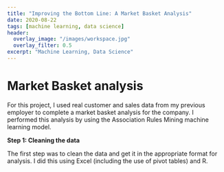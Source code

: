 ```yaml
---
title: "Improving the Bottom Line: A Market Basket Analysis"
date: 2020-08-22
tags: [machine learning, data science]
header:
  overlay_image: "/images/workspace.jpg"
  overlay_filter: 0.5
excerpt: "Machine Learning, Data Science"
---
```


# Market Basket analysis

For this project, I used real customer and sales data from my previous employer
to complete a market basket analysis for the company. I performed this analysis
by using the Association Rules Mining machine learning model.

**Step 1: Cleaning the data**

The first step was to clean the data and get it in the appropriate format for
analysis. I did this using Excel (including the use of pivot tables) and R.  

